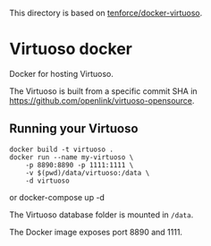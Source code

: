 This directory is based on [tenforce/docker-virtuoso](https://github.com/tenforce/docker-virtuoso).

# Virtuoso docker
Docker for hosting Virtuoso.

The Virtuoso is built from a specific commit SHA in https://github.com/openlink/virtuoso-opensource.

## Running your Virtuoso
    docker build -t virtuoso .
    docker run --name my-virtuoso \
        -p 8890:8890 -p 1111:1111 \
        -v $(pwd)/data/virtuoso:/data \
        -d virtuoso
or 
    docker-compose up -d

The Virtuoso database folder is mounted in `/data`.

The Docker image exposes port 8890 and 1111.
